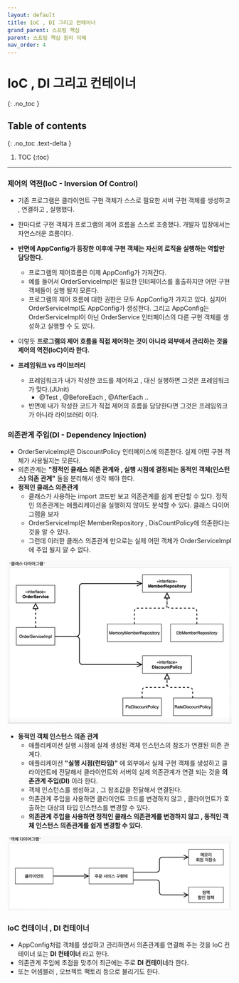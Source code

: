 ```yaml
---
layout: default
title: IoC , DI 그리고 컨테이너
grand_parent: 스프링 핵심
parent: 스프링 핵심 원리 이해
nav_order: 4
---
```


# IoC , DI 그리고 컨테이너
{: .no_toc }

## Table of contents
{: .no_toc .text-delta }

1. TOC
{:toc}

---
### **제어의 역전(IoC - Inversion Of Control)**

-   기존 프로그램은 클라이언트 구현 객체가 스스로 필요한 서버 구현 객체를 생성하고 , 연결하고 , 실행했다.
-   한마디로 구현 객체가 프로그램의 제어 흐름을 스스로 조종했다. 개발자 입장에서는 자연스러운 흐름이다.
-   **반면에 AppConfig가 등장한 이후에 구현 객체는 자신의 로직을 실행하는 역할만 담당한다.**
    -   프로그램의 제어흐름은 이제 AppConfig가 가져간다.
    -   예를 들어서 OrderServiceImpl은 필요한 인터페이스를 홀출하지만 어떤 구현 객체들이 실행 될지 모른다.
    -   프로그램의 제어 흐름에 대한 권한은 모두 AppConfig가 가지고 있다. 심지어 OrderServiceImpl도 AppConfig가 생성한다. 그리고 AppConfig는 OrderServiceImpl이 아닌 OrderService 인터페이스의 다른 구현 객체를 생성하고 실행할 수 도 있다.
-   이렇듯 **프로그램의 제어 흐름을 직접 제어하는 것이 아니라 외부에서 관리하는 것을 제어의 역전(IoC)이라 한다.**

-   **프레임워크 vs 라이브러리**
    -   프레임워크가 내가 작성한 코드를 제어하고 , 대신 실행하면 그것은 프레임워크가 맞다.(JUnit)
        -   @Test , @BeforeEach , @AfterEach .. 
    -   반면에 내가 작성한 코드가 직접 제어의 흐름을 담당한다면 그것은 프레임워크가 아니라 라이브러리 이다.

### **의존관게 주입(DI - Dependency Injection)**

  -   OrderServiceImpl은 DiscountPolicy 인터페이스에 의존한다. 실제 어떤 구현 객체가 사용될지는 모른다.
  -   의존관계는 **"정적인 클래스 의존 관계와 , 실행 시점에 결정되는 동적인 객체(인스턴스) 의존 관계"** 둘을 분리해서 생각 해야 한다.
  -   **정적인 클래스 의존관계**
      -   클래스가 사용하는 import 코드만 보고 의존관계를 쉽게 판단할 수 있다. 정적인 의존관계는 애플리케이션을 실행하지 않아도 분석할 수 있다. 클래스 다이어그램을 보자
      -   OrderServiceImpl은 MemberRepository , DisCountPolicy에 의존한다는 것을 알 수 있다.
      -   그런데 이러한 클래스 의존관계 만으로는 실제 어떤 객체가 OrderServiceImpl에 주입 될지 알 수 없다.

![](../../assets/images/spring-core/spring-core-understand/9.png)

  -   **동적인 객체 인스턴스 의존 관계**
      -   애플리케이션 실행 시점에 실제 생성된 객체 인스턴스의 참조가 연결된 의존 관계다.
      -   애플리케이션 **"실행 시점(런타임)"** 에 외부에서 실제 구현 객체를 생성하고 클라이언트에 전달해서 클라이언트와 서버의 실제 의존관계가 연결 되는 것을 **의존관계 주입(DI)** 이라 한다.
      -   객체 인스턴스를 생성하고 , 그 참조값을 전달해서 연결된다.
      -   의존관계 주입을 사용하면 클라이언트 코드를 변경하지 않고 , 클라이언트가 호출하는 대상의 타입 인스턴스를 변경할 수 있다.
      -   **의존관계 주입을 사용하면 정적인 클래스 의존관계를 변경하지 않고 , 동적인 객체 인스턴스 의존관계를 쉽게 변경할 수 있다.**

![](../../assets/images/spring-core/spring-core-understand/10.png)

### **IoC 컨테이너 , DI 컨테이너**

-   AppConfig처럼 객체를 생성하고 관리하면서 의존관계를 연결해 주는 것을 IoC 컨테이너 또는 **DI 컨테이너** 라고 한다.
-   의존관계 주입에 초점을 맞추어 최근에는 주로 **DI 컨테이너**라 한다.
-   또는 어셈블러 , 오브젝트 팩토리 등으로 불리기도 한다.
